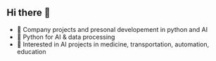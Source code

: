 ## Hi there 👋

- 🔭 Company projects and presonal developement in python and AI
- 🌱 Python for AI & data processing
- 👯 Interested in AI projects in medicine, transportation, automation, education

<!--
**lukasvanek1/lukasvanek1** is a ✨ _special_ ✨ repository because its `README.md` (this file) appears on your GitHub profile.

Here are some ideas to get you started:

- 🔭 I’m currently working on ...
- 🌱 I’m currently learning ...
- 👯 I’m looking to collaborate on ...
- 🤔 I’m looking for help with ...
- 💬 Ask me about ...
- 📫 How to reach me: ...
- 😄 Pronouns: ...
- ⚡ Fun fact: ...
-->
